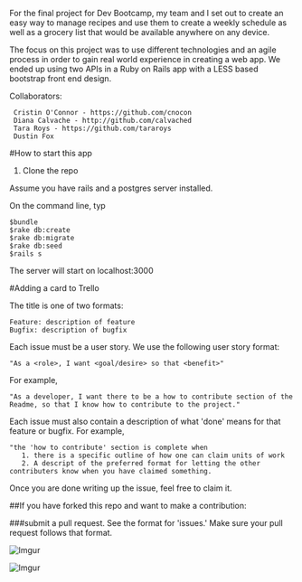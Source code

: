For the final project for Dev Bootcamp, my team and I set out to create an easy way to manage recipes and use them to create a weekly schedule as well as a grocery list that would be available anywhere on any device. 

The focus on this project was to use different technologies and an agile process in order to gain real world experience in creating a web app. We ended up using two APIs in a Ruby on Rails app with a LESS based bootstrap front end design. 

Collaborators: 

     Cristin O'Connor - https://github.com/cnocon
     Diana Calvache - http://github.com/calvached
     Tara Roys - https://github.com/tararoys
     Dustin Fox

#How to start this app

1. Clone the repo

Assume you have rails and a postgres server installed. 

On the command line, typ
     
    $bundle
    $rake db:create
    $rake db:migrate
    $rake db:seed
    $rails s

The server will start on localhost:3000

#Adding a card to Trello

The title is one of two formats:

    Feature: description of feature
    Bugfix: description of bugfix

Each issue must be a user story.  We use the following user story format:

    "As a <role>, I want <goal/desire> so that <benefit>"

For example,

    "As a developer, I want there to be a how to contribute section of the Readme, so that I know how to contribute to the project."


Each issue must also contain a description of what 'done' means for that feature or bugfix.  For example,

    "the 'how to contribute' section is complete when
       1. there is a specific outline of how one can claim units of work
       2. A descript of the preferred format for letting the other contributers know when you have claimed something.

Once you are done writing up the issue, feel free to claim it.


##If you have forked this repo and want to make a contribution:

###submit a pull request.  See the format for 'issues.'  Make sure your pull request follows that format.


![Imgur](http://i.imgur.com/0qSTyh9.png)

![Imgur](http://i.imgur.com/l0uyMgZ.png)

